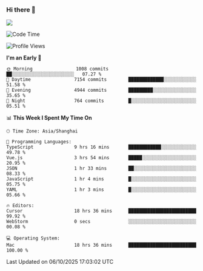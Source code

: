 ### Hi there 👋

<!--
**JJAYCHEN1e/jjaychen1e** is a ✨ _special_ ✨ repository because its `README.md` (this file) appears on your GitHub profile.

Here are some ideas to get you started:

- 🔭 I’m currently working on ...
- 🌱 I’m currently learning ...
- 👯 I’m looking to collaborate on ...
- 🤔 I’m looking for help with ...
- 💬 Ask me about ...
- 📫 How to reach me: ...
- 😄 Pronouns: ...
- ⚡ Fun fact: ...
-->

[![](https://github-readme-stats.vercel.app/api?username=jjaychen1e&show_icons=true)](https://github.com/jjaychen1e/github-readme-stats?count_private=true)

<!--START_SECTION:waka-->
![Code Time](http://img.shields.io/badge/Code%20Time-2%2C449%20hrs%2046%20mins-blue)

![Profile Views](http://img.shields.io/badge/Profile%20Views-0-blue)

**I'm an Early 🐤** 

```text
🌞 Morning                1008 commits        ██░░░░░░░░░░░░░░░░░░░░░░░   07.27 % 
🌆 Daytime                7154 commits        █████████████░░░░░░░░░░░░   51.58 % 
🌃 Evening                4944 commits        █████████░░░░░░░░░░░░░░░░   35.65 % 
🌙 Night                  764 commits         █░░░░░░░░░░░░░░░░░░░░░░░░   05.51 % 
```


📊 **This Week I Spent My Time On** 

```text
🕑︎ Time Zone: Asia/Shanghai

💬 Programming Languages: 
TypeScript               9 hrs 16 mins       ████████████░░░░░░░░░░░░░   49.78 % 
Vue.js                   3 hrs 54 mins       █████░░░░░░░░░░░░░░░░░░░░   20.95 % 
JSON                     1 hr 33 mins        ██░░░░░░░░░░░░░░░░░░░░░░░   08.33 % 
JavaScript               1 hr 4 mins         █░░░░░░░░░░░░░░░░░░░░░░░░   05.75 % 
YAML                     1 hr 3 mins         █░░░░░░░░░░░░░░░░░░░░░░░░   05.66 % 

🔥 Editors: 
Cursor                   18 hrs 36 mins      █████████████████████████   99.92 % 
WebStorm                 0 secs              ░░░░░░░░░░░░░░░░░░░░░░░░░   00.08 % 

💻 Operating System: 
Mac                      18 hrs 36 mins      █████████████████████████   100.00 % 
```


 Last Updated on 06/10/2025 17:03:02 UTC
<!--END_SECTION:waka-->
